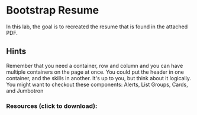# Bootstrap Resume
In this lab, the goal is to recreated the resume that is found in the attached PDF.

## Hints
Remember that you need a container, row and column and you can have multiple containers on the page at once. You could put the header in one container, and the skills in another. It's up to you, but think about it logically.
You might want to checkout these components: Alerts, List Groups, Cards, and Jumbotron

### Resources (click to download):